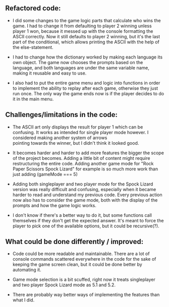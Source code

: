 ## Refactored code:

- I did some changes to the game logic parts that calculate who wins the game. I had to change it from defaulting to player 2 winning unless player 1 won,
  because it messed up with the console formatting the ASCII correctly. Now it still defaults to player 2 winning, but it's the last part of the conditional,
  which allows printing the ASCII with the help of the else-statement.

- I had to change how the dictionary worked by making each language its own object. The game now chooses the prompts based on the language, and both languages are under the same
  variable name, making it reusable and easy to use.

- I also had to put the entire game menu and logic into functions in order to implement the ability to replay after each game, otherwise they just run once. The only way the
  game ends now is if the player decides to do it in the main menu.

## Challenges/limitations in the code:

- The ASCII art only displays the result for player 1 which can be confusing. It works as intended for single player mode however. I considered making another system of arrows  
  pointing towards the winner, but I didn't think it looked good.

- It becomes harder and harder to add more features the bigger the scope of the project becomes. Adding a little bit of content might require restructuring the entire code.
  Adding another game mode for "Rock Paper Scissors Spock Lizard" for example is so much more work than just adding (gameMode === 5)

- Adding both singleplayer and two player mode for the Spock Lizard version was really difficult and confusing, especially when it became harder to read and understand my
  previous code. Every previous action now also has to consider the game mode, both with the display of the prompts and how the game logic works.

- I don't know if there's a better way to do it, but some functions call themselves if they don't get the expected answer. It's meant to force the player to pick one of the
  available options, but it could be recursive(?).

## What could be done differently / improved:

- Code could be more readable and maintainable. There are a lot of console commands scattered everywhere in the code for the sake of keeping the game screen clean, but it could
  be done better by automating it.

- Game mode selection is a bit scuffed, right now it treats singleplayer and two player Spock Lizard mode as 5.1 and 5.2.

- There are probably way better ways of implementing the features than what I did.
